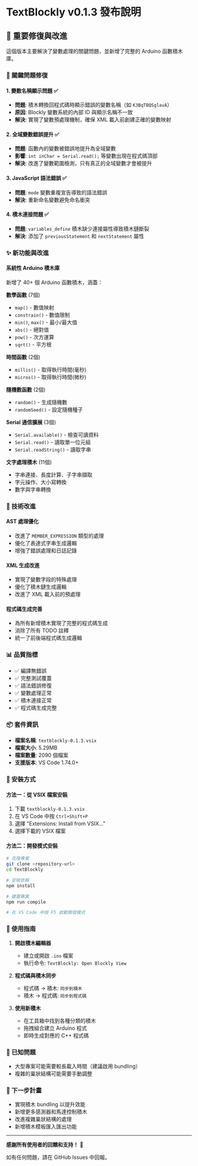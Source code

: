 # TextBlockly v0.1.3 發布說明

## 🎉 重要修復與改進

這個版本主要解決了變數處理的關鍵問題，並新增了完整的 Arduino 函數積木庫。

### 🐛 關鍵問題修復

#### 1. 變數名稱顯示問題 ✅
- **問題**: 積木轉換回程式碼時顯示錯誤的變數名稱（如 `K3BqTBQSglavA`）
- **原因**: Blockly 變數系統的內部 ID 與顯示名稱不一致
- **解決**: 實現了變數預處理機制，確保 XML 載入前創建正確的變數映射

#### 2. 全域變數錯誤提升 ✅
- **問題**: 函數內的變數被錯誤地提升為全域變數
- **影響**: `int inChar = Serial.read();` 等變數出現在程式碼頂部
- **解決**: 改進了變數範圍檢測，只有真正的全域變數才會被提升

#### 3. JavaScript 語法錯誤 ✅
- **問題**: `mode` 變數重複宣告導致的語法錯誤
- **解決**: 重新命名變數避免命名衝突

#### 4. 積木連接問題 ✅
- **問題**: `variables_define` 積木缺少連接屬性導致積木鏈斷裂
- **解決**: 添加了 `previousStatement` 和 `nextStatement` 屬性

### ✨ 新功能與改進

#### 系統性 Arduino 積木庫
新增了 40+ 個 Arduino 函數積木，涵蓋：

**數學函數** (7個)
- `map()` - 數值映射
- `constrain()` - 數值限制
- `min()`, `max()` - 最小/最大值
- `abs()` - 絕對值
- `pow()` - 次方運算
- `sqrt()` - 平方根

**時間函數** (2個)
- `millis()` - 取得執行時間(毫秒)
- `micros()` - 取得執行時間(微秒)

**隨機數函數** (2個)
- `random()` - 生成隨機數
- `randomSeed()` - 設定隨機種子

**Serial 通信擴展** (3個)
- `Serial.available()` - 檢查可讀資料
- `Serial.read()` - 讀取單一位元組
- `Serial.readString()` - 讀取字串

**文字處理積木** (11個)
- 字串連接、長度計算、子字串擷取
- 字元操作、大小寫轉換
- 數字與字串轉換

### 🔧 技術改進

#### AST 處理優化
- 改進了 `MEMBER_EXPRESSION` 類型的處理
- 優化了表達式字串生成邏輯
- 增強了錯誤處理和日誌記錄

#### XML 生成改進
- 實現了變數字段的特殊處理
- 優化了積木鏈生成邏輯
- 改進了 XML 載入前的預處理

#### 程式碼生成完善
- 為所有新增積木實現了完整的程式碼生成
- 消除了所有 TODO 註釋
- 統一了前後端程式碼生成邏輯

### 📊 品質指標

- ✅ 編譯無錯誤
- ✅ 完整測試覆蓋
- ✅ 語法錯誤修復
- ✅ 變數處理正常
- ✅ 積木連接正常
- ✅ 程式碼生成完整

### 📦 套件資訊

- **檔案名稱**: `textblockly-0.1.3.vsix`
- **檔案大小**: 5.29MB
- **檔案數量**: 2090 個檔案
- **支援版本**: VS Code 1.74.0+

### 🚀 安裝方式

#### 方法一：從 VSIX 檔案安裝
1. 下載 `textblockly-0.1.3.vsix`
2. 在 VS Code 中按 `Ctrl+Shift+P`
3. 選擇 "Extensions: Install from VSIX..."
4. 選擇下載的 VSIX 檔案

#### 方法二：開發模式安裝
```bash
# 克隆專案
git clone <repository-url>
cd TextBlockly

# 安裝依賴
npm install

# 建置專案
npm run compile

# 在 VS Code 中按 F5 啟動開發模式
```

### 🎯 使用指南

1. **開啟積木編輯器**
   - 建立或開啟 `.ino` 檔案
   - 執行命令: `TextBlockly: Open Blockly View`

2. **程式碼與積木同步**
   - 程式碼 → 積木: `同步到積木`
   - 積木 → 程式碼: `同步到程式碼`

3. **使用新積木**
   - 在工具箱中找到各種分類的積木
   - 拖拽組合建立 Arduino 程式
   - 即時生成對應的 C++ 程式碼

### 📝 已知問題

- 大型專案可能需要較長載入時間（建議啟用 bundling）
- 複雜的巢狀結構可能需要手動調整

### 🔄 下一步計畫

- 實現積木 bundling 以提升效能
- 新增更多感測器和馬達控制積木
- 改進複雜巢狀結構的處理
- 新增積木模板匯入匯出功能

---

**感謝所有使用者的回饋和支持！** 🙏

如有任何問題，請在 GitHub Issues 中回報。